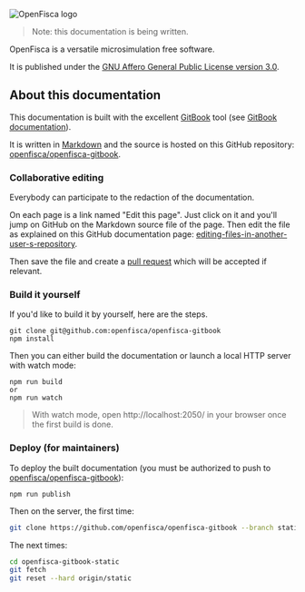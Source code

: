 ![OpenFisca logo](http://www.openfisca.fr/hotlinks/logo-openfisca.svg)

> Note: this documentation is being written.

OpenFisca is a versatile microsimulation free software.

It is published under the [GNU Affero General Public License version 3.0](http://www.gnu.org/licenses/agpl-3.0.html).

## About this documentation

This documentation is built with the excellent [GitBook](https://github.com/GitbookIO/gitbook) tool
(see [GitBook documentation](http://help.gitbook.com/)).

It is written in [Markdown](http://help.gitbook.com/format/markdown.html)
and the source is hosted on this GitHub repository:
[openfisca/openfisca-gitbook](https://github.com/openfisca/openfisca-gitbook).

### Collaborative editing

Everybody can participate to the redaction of the documentation.

On each page is a link named "Edit this page".
Just click on it and you'll jump on GitHub on the Markdown source file of the page.
Then edit the file as explained on this GitHub documentation page:
[editing-files-in-another-user-s-repository](https://help.github.com/articles/editing-files-in-another-user-s-repository/).

Then save the file and create a [pull request](https://help.github.com/articles/creating-a-pull-request/) which will be
accepted if relevant.

### Build it yourself

If you'd like to build it by yourself, here are the steps.

```
git clone git@github.com:openfisca/openfisca-gitbook
npm install
```

Then you can either build the documentation or launch a local HTTP server with watch mode:

```
npm run build
or
npm run watch
```

> With watch mode, open http://localhost:2050/ in your browser once the first build is done.

### Deploy (for maintainers)

To deploy the built documentation
(you must be authorized to push to [openfisca/openfisca-gitbook](https://github.com/openfisca/openfisca-gitbook)):

```
npm run publish
```

Then on the server, the first time:

```bash
git clone https://github.com/openfisca/openfisca-gitbook --branch static openfisca-gitbook-static
```

The next times:

```bash
cd openfisca-gitbook-static
git fetch
git reset --hard origin/static
```
